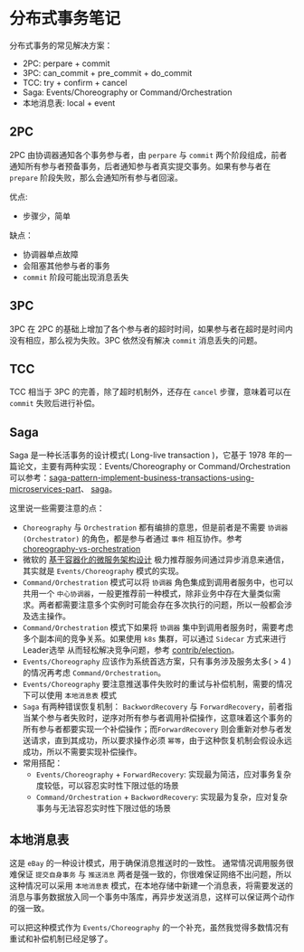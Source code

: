 # 分布式事务笔记

分布式事务的常见解决方案：
- 2PC: perpare + commit
- 3PC: can_commit + pre_commit + do_commit
- TCC: try + confirm + cancel
- Saga: Events/Choreography or Command/Orchestration
- 本地消息表: local + event

## 2PC

2PC 由协调器通知各个事务参与者，由 `perpare` 与 `commit` 两个阶段组成，前者通知所有参与者预备事务，后者通知参与者真实提交事务。如果有参与者在 `prepare` 阶段失败，那么会通知所有参与者回滚。

优点:
- 步骤少，简单

缺点：
- 协调器单点故障
- 会阻塞其他参与者的事务
- `commit` 阶段可能出现消息丢失

## 3PC
3PC 在 2PC 的基础上增加了各个参与者的超时时间，如果参与者在超时是时间内没有相应，那么视为失败。3PC 依然没有解决 `commit` 消息丢失的问题。

## TCC
TCC 相当于 3PC 的完善，除了超时机制外，还存在 `cancel` 步骤，意味着可以在 `commit` 失败后进行补偿。

## Saga
Saga 是一种长活事务的设计模式( Long-live transaction )，它基于 1978 年的一篇论文，主要有两种实现：Events/Choreography or Command/Orchestration
可以参考：[saga-pattern-implement-business-transactions-using-microservices-part](https://blog.couchbase.com/saga-pattern-implement-business-transactions-using-microservices-part/)、
[saga](https://docs.microsoft.com/en-us/azure/architecture/。reference-architectures/saga/saga)。

这里说一些需要注意的点：
- `Choreography` 与 `Orchestration` 都有编排的意思，但是前者是不需要 `协调器(Orchestrator)` 的角色，都是参与者通过 `事件` 相互协作。参考 [choreography-vs-orchestration](https://medium.com/ingeniouslysimple/choreography-vs-orchestration-a6f21cfaccae)
- 微软的 [基于容器化的微服务架构设计](https://docs.microsoft.com/zh-cn/dotnet/architecture/microservices/architect-microservice-container-applications/asynchronous-message-based-communication) 极力推荐服务间通过异步消息来通信，其实就是 `Events/Choreography` 模式的实现。
- `Command/Orchestration` 模式可以将 `协调器` 角色集成到调用者服务中，也可以共用一个 `中心协调器`，一般更推荐前一种模式，除非业务中存在大量类似需求。两者都需要注意多个实例时可能会存在多次执行的问题，所以一般都会涉及选主操作。
- `Command/Orchestration` 模式下如果将 `协调器` 集中到调用者服务时，需要考虑多个副本间的竞争关系。如果使用 `k8s` 集群，可以通过 `Sidecar` 方式来进行 Leader选举 从而轻松解决竞争问题，参考 [contrib/election](https://github.com/kubernetes-retired/contrib/tree/master/election)。
- `Events/Choreography` 应该作为系统首选方案，只有事务涉及服务太多( > 4 )的情况再考虑 `Command/Orchestration`。
- `Events/Choreography` 要注意推送事件失败时的重试与补偿机制，需要的情况下可以使用 `本地消息表` 模式
- `Saga` 有两种错误恢复机制： `BackwordRecovery` 与 `ForwardRecovery`，前者指当某个参与者失败时，逆序对所有参与者调用补偿操作，这意味着这个事务的所有参与者都要实现一个补偿操作；而`ForwardRecovery` 则会重新对参与者发送请求，直到其成功，所以要求操作必须 `幂等`，由于这种恢复机制会假设永远成功，所以不需要实现补偿操作。
- 常用搭配：
  + `Events/Choreography` + `ForwardRecovery`: 实现最为简洁，应对事务复杂度较低，可以容忍实时性下限过低的场景
  + `Command/Orchestration` + `BackwordRecovery`: 实现最为复杂，应对复杂事务与无法容忍实时性下限过低的场景

## 本地消息表
这是 `eBay` 的一种设计模式，用于确保消息推送时的一致性。
通常情况调用服务很难保证 `提交自身事务` 与 `推送消息` 两者是强一致的，你很难保证网络不出问题，所以这种情况可以采用 `本地消息表` 模式，在本地存储中新建一个消息表，将需要发送的消息与事务数据放入同一个事务中落库，再异步发送消息，这样可以保证两个动作的强一致。

可以把这种模式作为 `Events/Choreography` 的一个补充，虽然我觉得多数情况有重试和补偿机制已经足够了。



